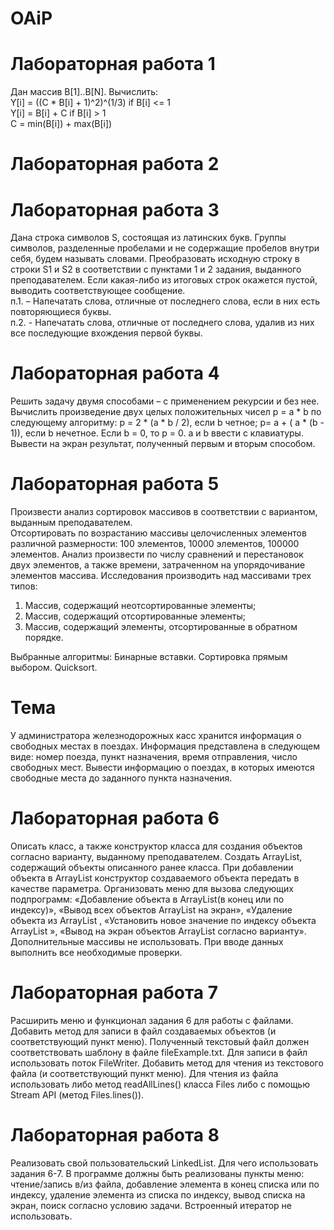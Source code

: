 # OAiP
# Лабораторная работа 1
Дан массив B[1]..B[N]. Вычислить:  
Y[i] = ((C * B[i] + 1)^2)^(1/3) if B[i] <= 1  
Y[i] = B[i] + C if B[i] > 1  
C = min(B[i]) + max(B[i]) 

# Лабораторная работа 2

# Лабораторная работа 3
Дана строка символов S, состоящая из латинских букв. Группы символов, разделенные пробелами и не содержащие пробелов внутри себя, будем называть словами. Преобразовать исходную строку в строки S1 и S2 в соответствии с пунктами 1 и 2 задания, выданного преподавателем. Если какая-либо из итоговых строк окажется пустой, выводить соответствующее сообщение.  
п.1. – Напечатать слова, отличные от последнего слова, если в них есть повторяющиеся буквы.  
п.2. - Напечатать слова, отличные от последнего слова, удалив из них все последующие вхождения первой буквы.  

# Лабораторная работа 4
Решить задачу двумя способами – с применением рекурсии и без нее.
Вычислить произведение двух целых положительных чисел p = a * b по следующему алгоритму: p = 2 * (a * b / 2), если b четное; p= a + ( a * (b - 1)), если b нечетное. Если b = 0, то p = 0. a и b ввести с клавиатуры. Вывести на экран результат, полученный первым и вторым способом.

# Лабораторная работа 5
Произвести анализ сортировок массивов в соответствии с вариантом, выданным преподавателем.  
Отсортировать по возрастанию  массивы целочисленных элементов  различной размерности: 100 элементов, 10000 элементов, 100000 элементов. Анализ произвести по числу сравнений и перестановок двух элементов,  а также времени, затраченном на упорядочивание элементов массива. Исследования производить над массивами трех типов:  
1.	Массив, содержащий неотсортированные элементы;  
2.	Массив, содержащий отсортированные элементы;  
3.	Массив, содержащий элементы, отсортированные в обратном порядке.  

Выбранные алгоритмы: Бинарные вставки. Сортировка прямым выбором. Quicksort.  

# Тема
У администратора железнодорожных касс хранится информация о свободных местах в поездах. Информация представлена в следующем виде: номер поезда, пункт назначения, время отправления, число свободных мест. Вывести информацию о поездах, в которых имеются свободные места до заданного пункта назначения. 

# Лабораторная работа 6
Описать класс, а также конструктор класса для создания объектов согласно варианту, выданному преподавателем. Создать ArrayList, содержащий  объекты описанного ранее класса. При добавлении объекта в ArrayList конструктор создаваемого объекта передать в качестве параметра. Организовать меню для вызова следующих подпрограмм: «Добавление объекта в ArrayList(в конец или по индексу)», «Вывод всех объектов ArrayList на экран»,  «Удаление объекта из ArrayList , «Установить новое значение по индексу объекта ArrayList », «Вывод на экран объектов ArrayList  согласно варианту». Дополнительные массивы не использовать. При вводе данных выполнить все необходимые проверки.  

# Лабораторная работа 7
Расширить меню и функционал задания 6 для работы с файлами. Добавить метод для записи в файл создаваемых объектов (и соответствующий пункт меню). Полученный текстовый файл должен соответствовать шаблону в файле fileExample.txt. Для записи в файл использовать поток FileWriter. Добавить метод для чтения из текстового файла (и соответствующий пункт меню). Для чтения из файла использовать либо метод readAllLines() класса Files либо с помощью Stream API (метод Files.lines()).

# Лабораторная работа 8
Реализовать свой пользовательский LinkedList. Для чего использовать задания 6-7. В программе должны быть реализованы пункты меню: чтение/запись в/из файла, добавление элемента в конец списка или по индексу, удаление элемента из списка по индексу, вывод списка на экран, поиск согласно условию задачи.  Встроенный итератор не использовать.
